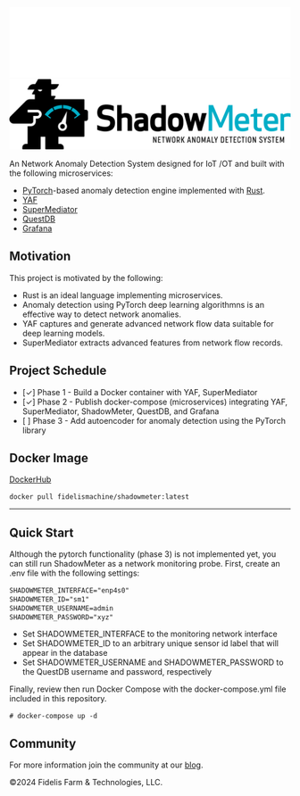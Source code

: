 ![ShadowMeter](shadowmeter-dark.png#gh-dark-mode-only)
![ShadowMeter](shadowmeter-light.png#gh-light-mode-only)


An Network Anomaly Detection System designed for IoT /OT and built with the following microservices:
- [PyTorch](https://www.pytorch.org/)-based anomaly detection engine implemented with [Rust](https://www.rust-lang.org/).
- [YAF](https://tools.netsa.cert.org/yaf/)
- [SuperMediator](https://tools.netsa.cert.org/super_mediator1/index.html)
- [QuestDB](https://questdb.io/download/)
- [Grafana](https://grafana.com/oss/grafana/)

## Motivation
This project is motivated by the following:
* Rust is an ideal language implementing microservices.
* Anomaly detection using PyTorch deep learning algorithmns is an effective way to detect network anomalies.
* YAF captures and generate advanced network flow data suitable for deep learning models.
* SuperMediator extracts advanced features from network flow records.

## Project Schedule
- [&check;] Phase 1 - Build a Docker container with YAF, SuperMediator
- [&check;] Phase 2 - Publish docker-compose (microservices) integrating YAF, SuperMediator, ShadowMeter, QuestDB, and Grafana
- [&nbsp;] Phase 3 - Add autoencoder for anomaly detection using the PyTorch library

## Docker Image

[DockerHub](https://hub.docker.com/r/fidelismachine/shadowmeter)

````
docker pull fidelismachine/shadowmeter:latest
````
---
## Quick Start
Although the pytorch functionality (phase 3) is not implemented yet, you can still run ShadowMeter as a network monitoring probe.  First, create an .env file with the following settings:
```
SHADOWMETER_INTERFACE="enp4s0"
SHADOWMETER_ID="sm1"
SHADOWMETER_USERNAME=admin
SHADOWMETER_PASSWORD="xyz"
```
- Set SHADOWMETER_INTERFACE to the monitoring network interface
- Set SHADOWMETER_ID to an arbitrary unique sensor id label that will appear in the database
- Set SHADOWMETER_USERNAME and SHADOWMETER_PASSWORD to the QuestDB username and password, respectively

Finally, review then run Docker Compose with the docker-compose.yml file included in this repository.
```
# docker-compose up -d
```

## Community

For more information join the community at our [blog](https://www.shadowmeter.io).



&copy;2024 Fidelis Farm & Technologies, LLC.
